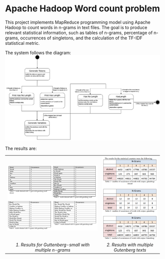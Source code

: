 # Apache Hadoop Word count problem 

This project implements MapReduce programming model using Apache Hadoop to count words in n-grams in text files. The goal is to produce relevant statistical information, such as tables of n-grams, percentage of n-grams, occurrences of singletons, and the calculation of the TF-IDF statistical metric.

The system follows the diagram:
<img src=".//markdown_images/n-grams.png" alt="drawing" width="700"/>


The results are:
<table>
  <tr>
    <td><img src="./markdown_images/results_basic.jpg" alt="drawing" width="450" /></td>
    <td><img src="./markdown_images/results.png" alt="drawing"width="220"/></td>
</tr>
  <tr>
    <td style="text-align: center;"><em>1. Results for Guttenberg-small with multiple n-grams </em></td>
    <td style="text-align: center;"><em>2. Results with multiple Gutenberg texts</em></td>
  </tr>
</table>